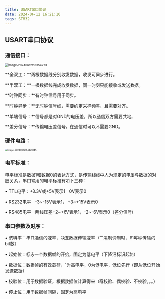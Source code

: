 ```yaml
---
title: USART串口协议
date: 2024-06-12 16:21:10
tags: STM32
---
```


## USART串口协议

### 通信接口：

<img src="https://s2.loli.net/2024/06/12/qZypskQhNcX7ArM.png" alt="image-20240612163354273" style="zoom:67%;" />

**全双工：**两根数据线分别收发数据，收发可同步进行。

**半双工：**一根数据线完成收发数据，同一时刻只能接收或发送数据。

**时钟同步：**有时钟信号用于同步。

**时钟异步：**无时钟信号线，需要约定采样频率，且需要对齐。

**单端信号：**信号都是对GND的电压差，所以通信双方需要共地。

**差分信号：**传输电压差信号，在通信时可以不需要GND。

### 硬件电路：

<img src="https://s2.loli.net/2024/06/12/8MnCk4SIlDNKopw.png" alt="image-20240612164420945" style="zoom:50%;" />

### 电平标准：

电平标准是数据1和数据0的表达方式，是传输线缆中人为规定的电压与数据的对应关系，串口常用的电平标准有如下三种：

• TTL电平：+3.3V或+5V表示1，0V表示0

• RS232电平：-3~-15V表示1， +3~+15V表示0

• RS485电平：两线压差+2~+6V表示1，-2~-6V表示0（差分信号）

### 串口参数及时序：

• 波特率：串口通信的速率，决定数据传输速率（二进制调制时，即每秒传输的bit数）

• 起始位：标志一个数据帧的开始，固定为低电平（下降沿标识起始）

• 数据位：数据帧的有效载荷，1为高电平，0为低电平，低位先行（即从低位开始发送数据）

• 校验位：用于数据验证，根据数据位计算得来（奇校验、偶校验、不校验。。。）

• 停止位：用于数据帧间隔，固定为高电平

